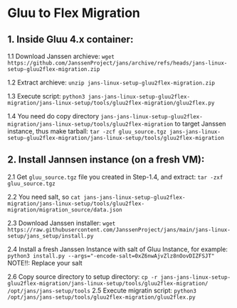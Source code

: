 # Gluu to Flex Migration

## 1. Inside Gluu 4.x container:

   1.1 Download Janssen archieve: `wget https://github.com/JanssenProject/jans/archive/refs/heads/jans-linux-setup-gluu2flex-migration.zip`

   1.2 Extract archieve: `unzip jans-linux-setup-gluu2flex-migration.zip`

   1.3 Execute script: `python3 jans-jans-linux-setup-gluu2flex-migration/jans-linux-setup/tools/gluu2flex-migration/gluu2flex.py`

   1.4 You need do copy directory `jans-jans-linux-setup-gluu2flex-migration/jans-linux-setup/tools/gluu2flex-migration`
       to target Janssen instance, thus make tarball:
       `tar -zcf gluu_source.tgz jans-jans-linux-setup-gluu2flex-migration/jans-linux-setup/tools/gluu2flex-migration`

## 2. Install Jannsen instance (on a fresh VM):

   2.1 Get `gluu_source.tgz` file you created in Step-1.4, and extract: `tar -zxf gluu_source.tgz`

   2.2 You need salt, so `cat jans-jans-linux-setup-gluu2flex-migration/jans-linux-setup/tools/gluu2flex-migration/migration_source/data.json`

   2.3 Download Janssen installer: `wget https://raw.githubusercontent.com/JanssenProject/jans/main/jans-linux-setup/jans_setup/install.py`

   2.4 Install a fresh Janssen Instance with salt of Gluu Instance, for example: `python3 install.py --args="-encode-salt=0xZ6nwAjvZlz8nOovDIZFSJT"`
      NOTE!!: Replace your salt

   2.6 Copy source directory to setup directory:
      `cp -r jans-jans-linux-setup-gluu2flex-migration/jans-linux-setup/tools/gluu2flex-migration/ /opt/jans/jans-setup/tools`
   2.5 Execute migratin script: `python3 /opt/jans/jans-setup/tools/gluu2flex-migration/gluu2flex.py`

